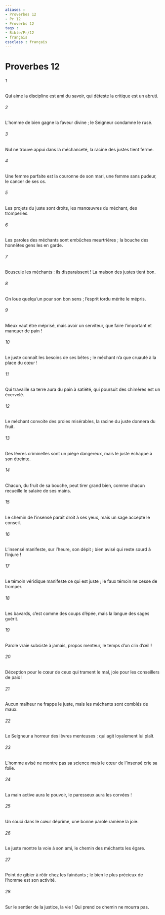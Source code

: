 ```yaml
---
aliases : 
- Proverbes 12
- Pr 12
- Proverbs 12
tags : 
- Bible/Pr/12
- français
cssclass : français
---
```


# Proverbes 12

###### 1
Qui aime la discipline est ami du savoir,
qui déteste la critique est un abruti.
###### 2
L’homme de bien gagne la faveur divine ;
le Seigneur condamne le rusé.
###### 3
Nul ne trouve appui dans la méchanceté,
la racine des justes tient ferme.
###### 4
Une femme parfaite est la couronne de son mari,
une femme sans pudeur, le cancer de ses os.
###### 5
Les projets du juste sont droits,
les manœuvres du méchant, des tromperies.
###### 6
Les paroles des méchants sont embûches meurtrières ;
la bouche des honnêtes gens les en garde.
###### 7
Bouscule les méchants : ils disparaissent !
La maison des justes tient bon.
###### 8
On loue quelqu’un pour son bon sens ;
l’esprit tordu mérite le mépris.
###### 9
Mieux vaut être méprisé, mais avoir un serviteur,
que faire l’important et manquer de pain !
###### 10
Le juste connaît les besoins de ses bêtes ;
le méchant n’a que cruauté à la place du cœur !
###### 11
Qui travaille sa terre aura du pain à satiété,
qui poursuit des chimères est un écervelé.
###### 12
Le méchant convoite des proies misérables,
la racine du juste donnera du fruit.
###### 13
Des lèvres criminelles sont un piège dangereux,
mais le juste échappe à son étreinte.
###### 14
Chacun, du fruit de sa bouche, peut tirer grand bien,
comme chacun recueille le salaire de ses mains.
###### 15
Le chemin de l’insensé paraît droit à ses yeux,
mais un sage accepte le conseil.
###### 16
L’insensé manifeste, sur l’heure, son dépit ;
bien avisé qui reste sourd à l’injure !
###### 17
Le témoin véridique manifeste ce qui est juste ;
le faux témoin ne cesse de tromper.
###### 18
Les bavards, c’est comme des coups d’épée,
mais la langue des sages guérit.
###### 19
Parole vraie subsiste à jamais,
propos menteur, le temps d’un clin d’œil !
###### 20
Déception pour le cœur de ceux qui trament le mal,
joie pour les conseillers de paix !
###### 21
Aucun malheur ne frappe le juste,
mais les méchants sont comblés de maux.
###### 22
Le Seigneur a horreur des lèvres menteuses ;
qui agit loyalement lui plaît.
###### 23
L’homme avisé ne montre pas sa science
mais le cœur de l’insensé crie sa folie.
###### 24
La main active aura le pouvoir,
le paresseux aura les corvées !
###### 25
Un souci dans le cœur déprime,
une bonne parole ramène la joie.
###### 26
Le juste montre la voie à son ami,
le chemin des méchants les égare.
###### 27
Point de gibier à rôtir chez les fainéants ;
le bien le plus précieux de l’homme est son activité.
###### 28
Sur le sentier de la justice, la vie !
Qui prend ce chemin ne mourra pas.
